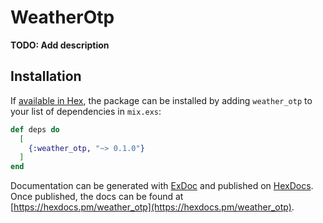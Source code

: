 # WeatherOtp

**TODO: Add description**

## Installation

If [available in Hex](https://hex.pm/docs/publish), the package can be installed
by adding `weather_otp` to your list of dependencies in `mix.exs`:

```elixir
def deps do
  [
    {:weather_otp, "~> 0.1.0"}
  ]
end
```

Documentation can be generated with [ExDoc](https://github.com/elixir-lang/ex_doc)
and published on [HexDocs](https://hexdocs.pm). Once published, the docs can
be found at [https://hexdocs.pm/weather_otp](https://hexdocs.pm/weather_otp).

